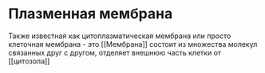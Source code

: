 # Плазменная мембрана
Также известная как цитоплазматическая мембрана или просто клеточная мембрана - это [[Мембрана]] состоит из множества молекул связанных друг с другом, отделяет внешнюю часть клетки от [[цитозола]]